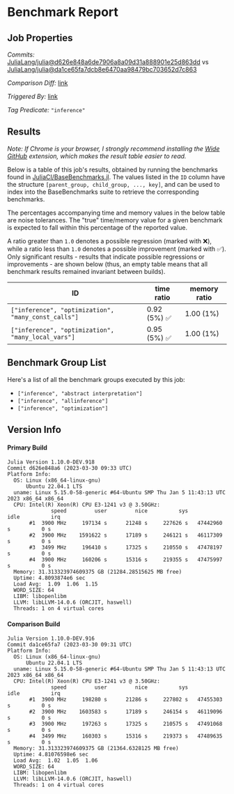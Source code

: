 # Benchmark Report

## Job Properties

*Commits:* [JuliaLang/julia@d626e848a6de7906a8a09d31a888901e25d863dd](https://github.com/JuliaLang/julia/commit/d626e848a6de7906a8a09d31a888901e25d863dd) vs [JuliaLang/julia@da1ce65fa7dcb8e6470aa98479bc703652d7c863](https://github.com/JuliaLang/julia/commit/da1ce65fa7dcb8e6470aa98479bc703652d7c863)

*Comparison Diff:* [link](https://github.com/JuliaLang/julia/compare/da1ce65fa7dcb8e6470aa98479bc703652d7c863..d626e848a6de7906a8a09d31a888901e25d863dd)

*Triggered By:* [link](https://github.com/JuliaLang/julia/pull/49191)

*Tag Predicate:* `"inference"`

## Results

*Note: If Chrome is your browser, I strongly recommend installing the [Wide GitHub](https://chrome.google.com/webstore/detail/wide-github/kaalofacklcidaampbokdplbklpeldpj?hl=en)
extension, which makes the result table easier to read.*

Below is a table of this job's results, obtained by running the benchmarks found in
[JuliaCI/BaseBenchmarks.jl](https://github.com/JuliaCI/BaseBenchmarks.jl). The values
listed in the `ID` column have the structure `[parent_group, child_group, ..., key]`,
and can be used to index into the BaseBenchmarks suite to retrieve the corresponding
benchmarks.

The percentages accompanying time and memory values in the below table are noise tolerances. The "true"
time/memory value for a given benchmark is expected to fall within this percentage of the reported value.

A ratio greater than `1.0` denotes a possible regression (marked with :x:), while a ratio less
than `1.0` denotes a possible improvement (marked with :white_check_mark:). Only significant results - results
that indicate possible regressions or improvements - are shown below (thus, an empty table means that all
benchmark results remained invariant between builds).

| ID | time ratio | memory ratio |
|----|------------|--------------|
| `["inference", "optimization", "many_const_calls"]` | 0.92 (5%) :white_check_mark: | 1.00 (1%)  |
| `["inference", "optimization", "many_local_vars"]` | 0.95 (5%) :white_check_mark: | 1.00 (1%)  |

## Benchmark Group List

Here's a list of all the benchmark groups executed by this job:

- `["inference", "abstract interpretation"]`
- `["inference", "allinference"]`
- `["inference", "optimization"]`

## Version Info

#### Primary Build

```
Julia Version 1.10.0-DEV.918
Commit d626e848a6 (2023-03-30 09:33 UTC)
Platform Info:
  OS: Linux (x86_64-linux-gnu)
      Ubuntu 22.04.1 LTS
  uname: Linux 5.15.0-58-generic #64-Ubuntu SMP Thu Jan 5 11:43:13 UTC 2023 x86_64 x86_64
  CPU: Intel(R) Xeon(R) CPU E3-1241 v3 @ 3.50GHz: 
              speed         user         nice          sys         idle          irq
       #1  3900 MHz     197134 s      21248 s     227626 s   47442960 s          0 s
       #2  3900 MHz    1591622 s      17189 s     246121 s   46117309 s          0 s
       #3  3499 MHz     196410 s      17325 s     210550 s   47478197 s          0 s
       #4  3900 MHz     160206 s      15316 s     219355 s   47475997 s          0 s
  Memory: 31.313323974609375 GB (21284.28515625 MB free)
  Uptime: 4.8093874e6 sec
  Load Avg:  1.09  1.06  1.15
  WORD_SIZE: 64
  LIBM: libopenlibm
  LLVM: libLLVM-14.0.6 (ORCJIT, haswell)
  Threads: 1 on 4 virtual cores

```

#### Comparison Build

```
Julia Version 1.10.0-DEV.916
Commit da1ce65fa7 (2023-03-30 09:31 UTC)
Platform Info:
  OS: Linux (x86_64-linux-gnu)
      Ubuntu 22.04.1 LTS
  uname: Linux 5.15.0-58-generic #64-Ubuntu SMP Thu Jan 5 11:43:13 UTC 2023 x86_64 x86_64
  CPU: Intel(R) Xeon(R) CPU E3-1241 v3 @ 3.50GHz: 
              speed         user         nice          sys         idle          irq
       #1  3900 MHz     198280 s      21286 s     227802 s   47455303 s          0 s
       #2  3900 MHz    1603583 s      17189 s     246154 s   46119096 s          0 s
       #3  3900 MHz     197263 s      17325 s     210575 s   47491068 s          0 s
       #4  3499 MHz     160303 s      15316 s     219373 s   47489635 s          0 s
  Memory: 31.313323974609375 GB (21364.6328125 MB free)
  Uptime: 4.81076598e6 sec
  Load Avg:  1.02  1.05  1.06
  WORD_SIZE: 64
  LIBM: libopenlibm
  LLVM: libLLVM-14.0.6 (ORCJIT, haswell)
  Threads: 1 on 4 virtual cores

```
